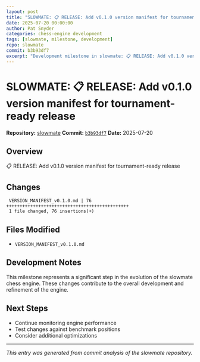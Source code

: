 ```yaml
---
layout: post
title: "SLOWMATE: 📋 RELEASE: Add v0.1.0 version manifest for tournament-ready release"
date: 2025-07-20 00:00:00 
author: Pat Snyder
categories: chess-engine development
tags: [slowmate, milestone, development]
repo: slowmate
commit: b3b93df7
excerpt: "Development milestone in slowmate: 📋 RELEASE: Add v0.1.0 version manifest for tournament-ready release"
---
```


# SLOWMATE: 📋 RELEASE: Add v0.1.0 version manifest for tournament-ready release

**Repository:** [slowmate](https://github.com/pssnyder/slowmate)
**Commit:** [`b3b93df7`](https://github.com/pssnyder/slowmate/commit/b3b93df73028bc28e44bee1263f0a00471734fc2)
**Date:** 2025-07-20

## Overview

📋 RELEASE: Add v0.1.0 version manifest for tournament-ready release

## Changes

```
 VERSION_MANIFEST_v0.1.0.md | 76 ++++++++++++++++++++++++++++++++++++++++++++++
 1 file changed, 76 insertions(+)
```

## Files Modified

- `VERSION_MANIFEST_v0.1.0.md`

## Development Notes

This milestone represents a significant step in the evolution of the slowmate chess engine. These changes contribute to the overall development and refinement of the engine.

## Next Steps

- Continue monitoring engine performance
- Test changes against benchmark positions
- Consider additional optimizations

---

*This entry was generated from commit analysis of the slowmate repository.*
